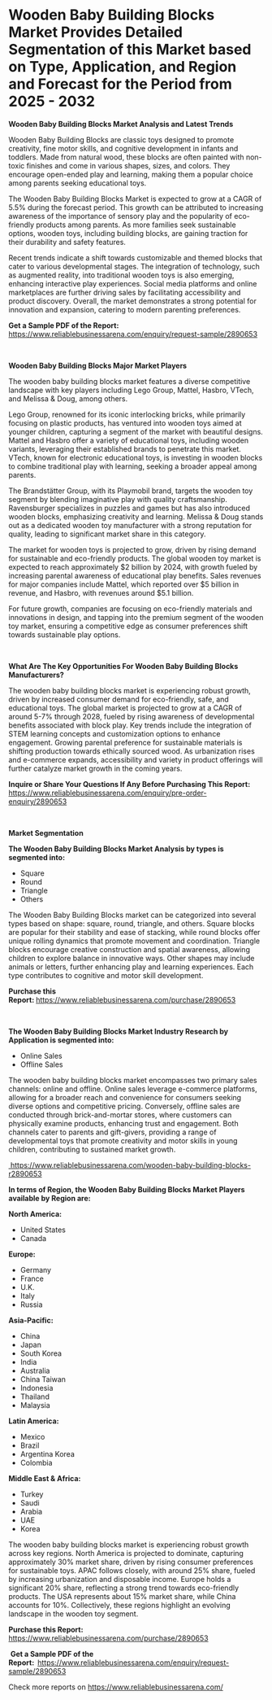 <p><h1>Wooden Baby Building Blocks Market Provides Detailed Segmentation of this Market based on Type, Application, and Region and Forecast for the Period from 2025 - 2032</h1></p><p><strong>Wooden Baby Building Blocks Market Analysis and Latest Trends</strong></p>
<p><p>Wooden Baby Building Blocks are classic toys designed to promote creativity, fine motor skills, and cognitive development in infants and toddlers. Made from natural wood, these blocks are often painted with non-toxic finishes and come in various shapes, sizes, and colors. They encourage open-ended play and learning, making them a popular choice among parents seeking educational toys.</p><p>The Wooden Baby Building Blocks Market is expected to grow at a CAGR of 5.5% during the forecast period. This growth can be attributed to increasing awareness of the importance of sensory play and the popularity of eco-friendly products among parents. As more families seek sustainable options, wooden toys, including building blocks, are gaining traction for their durability and safety features. </p><p>Recent trends indicate a shift towards customizable and themed blocks that cater to various developmental stages. The integration of technology, such as augmented reality, into traditional wooden toys is also emerging, enhancing interactive play experiences. Social media platforms and online marketplaces are further driving sales by facilitating accessibility and product discovery. Overall, the market demonstrates a strong potential for innovation and expansion, catering to modern parenting preferences.</p></p>
<p><strong>Get a Sample PDF of the Report:&nbsp;</strong> <a href="https://www.reliablebusinessarena.com/enquiry/request-sample/2890653?utm_campaign=3215&utm_medium=2&utm_source=Github&utm_content=ia&utm_term=14032025&utm_id=wooden-baby-building-blocks">https://www.reliablebusinessarena.com/enquiry/request-sample/2890653</a></p>
<p>&nbsp;</p>
<p><strong>Wooden Baby Building Blocks Major Market Players</strong></p>
<p><p>The wooden baby building blocks market features a diverse competitive landscape with key players including Lego Group, Mattel, Hasbro, VTech, and Melissa & Doug, among others. </p><p>Lego Group, renowned for its iconic interlocking bricks, while primarily focusing on plastic products, has ventured into wooden toys aimed at younger children, capturing a segment of the market with beautiful designs. Mattel and Hasbro offer a variety of educational toys, including wooden variants, leveraging their established brands to penetrate this market. VTech, known for electronic educational toys, is investing in wooden blocks to combine traditional play with learning, seeking a broader appeal among parents.</p><p>The Brandstätter Group, with its Playmobil brand, targets the wooden toy segment by blending imaginative play with quality craftsmanship. Ravensburger specializes in puzzles and games but has also introduced wooden blocks, emphasizing creativity and learning. Melissa & Doug stands out as a dedicated wooden toy manufacturer with a strong reputation for quality, leading to significant market share in this category.</p><p>The market for wooden toys is projected to grow, driven by rising demand for sustainable and eco-friendly products. The global wooden toy market is expected to reach approximately $2 billion by 2024, with growth fueled by increasing parental awareness of educational play benefits. Sales revenues for major companies include Mattel, which reported over $5 billion in revenue, and Hasbro, with revenues around $5.1 billion.</p><p>For future growth, companies are focusing on eco-friendly materials and innovations in design, and tapping into the premium segment of the wooden toy market, ensuring a competitive edge as consumer preferences shift towards sustainable play options.</p></p>
<p>&nbsp;</p>
<p><strong>What Are The Key Opportunities For Wooden Baby Building Blocks Manufacturers?</strong></p>
<p><p>The wooden baby building blocks market is experiencing robust growth, driven by increased consumer demand for eco-friendly, safe, and educational toys. The global market is projected to grow at a CAGR of around 5-7% through 2028, fueled by rising awareness of developmental benefits associated with block play. Key trends include the integration of STEM learning concepts and customization options to enhance engagement. Growing parental preference for sustainable materials is shifting production towards ethically sourced wood. As urbanization rises and e-commerce expands, accessibility and variety in product offerings will further catalyze market growth in the coming years.</p></p>
<p><strong>Inquire or Share Your Questions If Any Before Purchasing This Report:</strong> <a href="https://www.reliablebusinessarena.com/enquiry/pre-order-enquiry/2890653?utm_campaign=3215&utm_medium=2&utm_source=Github&utm_content=ia&utm_term=14032025&utm_id=wooden-baby-building-blocks">https://www.reliablebusinessarena.com/enquiry/pre-order-enquiry/2890653</a></p>
<p>&nbsp;</p>
<p><strong>Market Segmentation</strong></p>
<p><strong>The Wooden Baby Building Blocks Market Analysis by types is segmented into:</strong></p>
<p><ul><li> Square</li><li>Round</li><li>Triangle</li><li>Others</li></ul></p>
<p><p>The Wooden Baby Building Blocks market can be categorized into several types based on shape: square, round, triangle, and others. Square blocks are popular for their stability and ease of stacking, while round blocks offer unique rolling dynamics that promote movement and coordination. Triangle blocks encourage creative construction and spatial awareness, allowing children to explore balance in innovative ways. Other shapes may include animals or letters, further enhancing play and learning experiences. Each type contributes to cognitive and motor skill development.</p></p>
<p><strong>Purchase this Report:&nbsp;</strong><a href="https://www.reliablebusinessarena.com/purchase/2890653?utm_campaign=3215&utm_medium=2&utm_source=Github&utm_content=ia&utm_term=14032025&utm_id=wooden-baby-building-blocks">https://www.reliablebusinessarena.com/purchase/2890653</a></p>
<p>&nbsp;</p>
<p><strong>The Wooden Baby Building Blocks Market Industry Research by Application is segmented into:</strong></p>
<p><ul><li>Online Sales</li><li>Offline Sales</li></ul></p>
<p><p>The wooden baby building blocks market encompasses two primary sales channels: online and offline. Online sales leverage e-commerce platforms, allowing for a broader reach and convenience for consumers seeking diverse options and competitive pricing. Conversely, offline sales are conducted through brick-and-mortar stores, where customers can physically examine products, enhancing trust and engagement. Both channels cater to parents and gift-givers, providing a range of developmental toys that promote creativity and motor skills in young children, contributing to sustained market growth.</p></p>
<p><a href="https://www.reliablebusinessarena.com/wooden-baby-building-blocks-r2890653?utm_campaign=3215&utm_medium=2&utm_source=Github&utm_content=ia&utm_term=14032025&utm_id=wooden-baby-building-blocks">&nbsp;https://www.reliablebusinessarena.com/wooden-baby-building-blocks-r2890653</a></p>
<p><strong>In terms of Region, the Wooden Baby Building Blocks Market Players available by Region are:</strong></p>
<p>
    <p> <strong> North America: </strong>
        <ul>
            <li>United States</li>
            <li>Canada</li>
        </ul>
        </p> 
    <p> <strong> Europe: </strong>
        <ul>
            <li>Germany</li>
            <li>France</li>
            <li>U.K.</li>
            <li>Italy</li>
            <li>Russia</li>
        </ul>
        </p> 
    <p> <strong> Asia-Pacific: </strong>
        <ul>
            <li>China</li>
            <li>Japan</li>
            <li>South Korea</li>
            <li>India</li>
            <li>Australia</li>
            <li>China Taiwan</li>
            <li>Indonesia</li>
            <li>Thailand</li>
            <li>Malaysia</li>
        </ul>
        </p> 
    <p> <strong> Latin America: </strong>
        <ul>
            <li>Mexico</li>
            <li>Brazil</li>
            <li>Argentina Korea</li>
            <li>Colombia</li>
        </ul>
        </p> 
    <p> <strong> Middle East & Africa: </strong>
        <ul>
            <li>Turkey</li>
            <li>Saudi</li>
            <li>Arabia</li>
            <li>UAE</li>
            <li>Korea</li>
        </ul>
    </p>
    </p>
<p><p>The wooden baby building blocks market is experiencing robust growth across key regions. North America is projected to dominate, capturing approximately 30% market share, driven by rising consumer preferences for sustainable toys. APAC follows closely, with around 25% share, fueled by increasing urbanization and disposable income. Europe holds a significant 20% share, reflecting a strong trend towards eco-friendly products. The USA represents about 15% market share, while China accounts for 10%. Collectively, these regions highlight an evolving landscape in the wooden toy segment.</p></p>
<p><strong>Purchase this Report: </strong><a href="https://www.reliablebusinessarena.com/purchase/2890653?utm_campaign=3215&utm_medium=2&utm_source=Github&utm_content=ia&utm_term=14032025&utm_id=wooden-baby-building-blocks">https://www.reliablebusinessarena.com/purchase/2890653</a></p>
<p>&nbsp;<strong>Get a Sample PDF of the Report:&nbsp;&nbsp;</strong><a href="https://www.reliablebusinessarena.com/enquiry/request-sample/2890653?utm_campaign=3215&utm_medium=2&utm_source=Github&utm_content=ia&utm_term=14032025&utm_id=wooden-baby-building-blocks">https://www.reliablebusinessarena.com/enquiry/request-sample/2890653</a></p>
<p><strong></strong></p>
<p>Check more reports on <a href="https://www.reliablebusinessarena.com/?utm_campaign=3215&utm_medium=2&utm_source=Github&utm_content=ia&utm_term=14032025&utm_id=wooden-baby-building-blocks">https://www.reliablebusinessarena.com/</a></p>